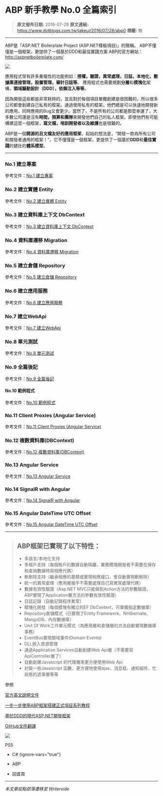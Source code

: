 # ABP 新手教學 No.0 全篇索引

> **原文發布日期:** 2016-07-28
> **原文連結:** https://www.dotblogs.com.tw/jakeuj/2016/07/28/abp0
> **標籤:** 無

---

ABP是「ASP.NET Boilerplate Project (ASP.NET樣板項目)」的簡稱。
ABP不僅僅是一個框架，更提供了一個基於DDD和最佳實踐方案
ABP的官方網站：<http://aspnetboilerplate.com/>

![](https://dotblogsfile.blob.core.windows.net/user/jakeuj/c2fe5da0-4ee1-4667-bb1a-15f28153f5e4/1567752189_41268.png)

應用程式常有許多重複性的功能例如：**授權，驗證，異常處理，日誌，本地化，數據庫連接管理，設置管理，審計日誌等**。
應用程式也需要規劃**分層**和**模塊化**架構，**領域驅動設計（DDD），依賴注入等等**。

因為開發這些都是非常耗時的，並且對於每個項目單獨創建是很困難的，所以很多公司都會創建自己私有的框架。通過使用私有的框架，他們總是可以快速地開發新的應用，同時應用的Bug又會更少。當然了，不是所有的公司都是那麼幸運了，大多數公司還是沒有**時間，預算和團隊**來開發他們自己的私人框架。即使他們有可能構建這麼一個框架，**寫文檔，培訓開發者以及維護**也是很難的。

ABP是一個**開源的且文檔友好的應用框架**，起始的想法是，“開發一款為所有公司和開發者通用的框架！”。它不僅僅是一個框架，更提供了一個基於**DDD**和**最佳實踐**的健壯的**體系模 ​​型**。

---

### No.1 建立專案

參考文件：[No.1 建立專案](https://dotblogs.com.tw/jakeuj/2016/07/26/abp1)

### No.2 建立實體 Entity

參考文件：[No.2 建立實體 Entity](https://dotblogs.com.tw/jakeuj/2016/07/26/abp2)

### No.3 建立資料庫上下文 DbContext

參考文件：[No.3 建立資料庫上下文 DbContext](https://dotblogs.com.tw/jakeuj/2016/07/27/abp3)

### No.4 資料庫遷移 Migration

參考文件：[No.4 資料庫遷移 Migration](https://dotblogs.com.tw/jakeuj/2016/07/27/abp4)

### No.5 建立倉儲 Repository

參考文件：[No.5 建立倉儲 Repository](https://dotblogs.com.tw/jakeuj/2016/07/28/abp5)

### No.6 建立應用服務

參考文件：[No.6 建立應用服務](https://dotblogs.com.tw/jakeuj/2016/07/28/abp6)

### No.7 建立WebApi

參考文件：[No.7 建立WebApi](https://dotblogs.com.tw/jakeuj/2016/07/28/abp7)

### No.8 單元測試

參考文件：[No.8 單元測試](https://dotblogs.com.tw/jakeuj/2016/07/28/abp8)

### No.9 全篇後記

參考文件：[No.9 全篇後記](https://dotblogs.com.tw/jakeuj/2016/07/28/abp9)

#### No.10 範例程式

參考文件：[No.10 範例程式](https://dotblogs.com.tw/jakeuj/2019/01/15/abp10)

### No.11 Client Proxies (Angular Service)

參考文件：[No.11 Client Proxies (Angular Service)](https://dotblogs.com.tw/jakeuj/2019/01/18/abp11)

### No.12 複數資料庫(DBContext)

參考文件：[No.12 複數資料庫(DBContext)](https://dotblogs.com.tw/jakeuj/2019/01/30/abp12)

### No.13 Angular Service

參考文件：[No.13 Angular Service](https://dotblogs.com.tw/jakeuj/2019/04/23/abp13)

### No.14 SignalR with Angular

參考文件：[No.14 SignalR with Angular](https://dotblogs.com.tw/jakeuj/2019/08/26/abp14)

### No.15 Angular DateTime UTC Offset

參考文件：[No.15 Angular DateTime UTC Offset](https://dotblogs.com.tw/jakeuj/2019/09/17/abp15)

---

> ## ABP框架已實現了以下特性：
>
> * 多語言/本地化支持
> * 多租戶支持（每個租戶的數據自動隔離，業務模塊開發者不需要在保存和查詢數據時寫相應代碼）
> * 軟刪除支持（繼承相應的基類或實現相應接口，會自動實現軟刪除）
> * 統一的異常處理（應用層幾乎不需要處理自己寫異常處理代碼）
> * 數據有效性驗證（Asp.NET MVC只能做到Action方法的參數驗證，ABP實現了Application層方法的參數有效性驗證）
> * 日誌記錄（自動記錄程序異常）
> * 模塊化開發（每個模塊有獨立的EF DbContext，可單獨指定數據庫）
> * Repository倉儲模式（已實現了Entity Framework、NHibernate、MangoDB、內存數據庫）
> * Unit Of Work工作單元模式（為應用層和倉儲層的方法自動實現數據庫事務）
> * EventBus實現領域事件(Domain Events)
> * DLL嵌入資源管理
> * 通過Application Services自動創建Web Api層（不需要寫ApiController層了）
> * 自動創建Javascript 的代理層來更方便使用Web Api
> * 封裝一些Javascript 函數，更方便地使用ajax、消息框、通知組件、忙狀態的遮罩層等等

參照

[官方英文說明文件](http://www.aspnetboilerplate.com/Pages/Documents)

[一步一步使用ABP框架搭建正式項目系列教程](http://www.cnblogs.com/farb/p/4849791.html)

[基於DDD的現代ASP.NET開發框架](http://www.cnblogs.com/mienreal/p/4528470.html)

[GitHub文件翻譯](https://github.com/ABPFrameWorkGroup/AbpDocument2Chinese)

![](https://card.psnprofiles.com/1/jakeuj.png)

PS5

* C#
{ignore-vars="true"}
* ABP

* 回首頁

---

*本文章從點部落遷移至 Writerside*
